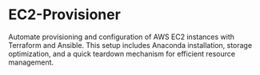 # EC2-Provisioner
Automate provisioning and configuration of AWS EC2 instances with Terraform and Ansible. This setup includes Anaconda installation, storage optimization, and a quick teardown mechanism for efficient resource management.
